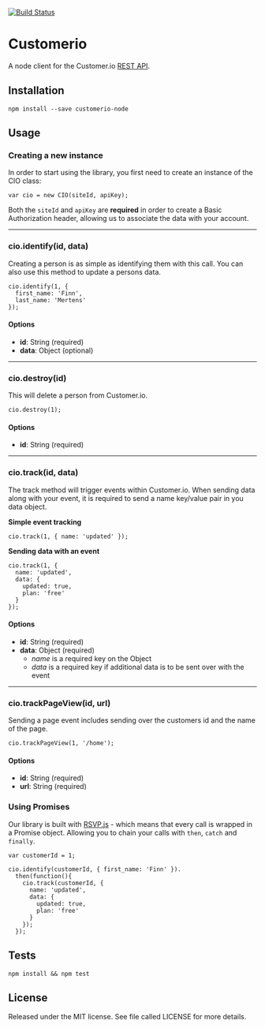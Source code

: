 [![Build Status](https://magnum.travis-ci.com/customerio/customerio-node.svg?token=zpjkEqUju9GyqyfknBXv&branch=create-initial-apis)](https://magnum.travis-ci.com/customerio/customerio-node)

# Customerio

A node client for the Customer.io [REST API](http://customer.io/docs/api/rest.html).

## Installation

```
npm install --save customerio-node
```

## Usage

### Creating a new instance

In order to start using the library, you first need to create an instance of the CIO class:

```
var cio = new CIO(siteId, apiKey);
```

Both the `siteId` and `apiKey` are **required** in order to create a Basic Authorization header, allowing us to associate the data with your account.

---

### cio.identify(id, data)

Creating a person is as simple as identifying them with this call. You can also use this method to update a persons data.

```
cio.identify(1, {
  first_name: 'Finn',
  last_name: 'Mertens'
});
```

#### Options

- **id**: String (required)
- **data**: Object (optional)

---

### cio.destroy(id)

This will delete a person from Customer.io.

```
cio.destroy(1);
```

#### Options

- **id**: String (required)

---

### cio.track(id, data)

The track method will trigger events within Customer.io. When sending data along with your event, it is required to send a name key/value pair in you data object.

**Simple event tracking**

```
cio.track(1, { name: 'updated' });
```

**Sending data with an event**
```
cio.track(1, {
  name: 'updated',
  data: {
    updated: true,
    plan: 'free'
  }
});
```

#### Options

- **id**: String (required)
- **data**: Object (required)
  - _name_ is a required key on the Object
  - _data_ is a required key if additional data is to be sent over with the event

---

### cio.trackPageView(id, url)

Sending a page event includes sending over the customers id and the name of the page.

```
cio.trackPageView(1, '/home');
```

#### Options

- **id**: String (required)
- **url**: String (required)

### Using Promises

Our library is built with [RSVP.js](https://github.com/tildeio/rsvp.js/) - which means that every call is wrapped in a Promise object. Allowing you to chain your calls with `then`, `catch` and `finally`.

```
var customerId = 1;

cio.identify(customerId, { first_name: 'Finn' }).
  then(function(){
    cio.track(customerId, {
      name: 'updated',
      data: {
        updated: true,
        plan: 'free'
      }
    });
  });
```

## Tests

```
npm install && npm test
```

## License

Released under the MIT license. See file called LICENSE for more details.
